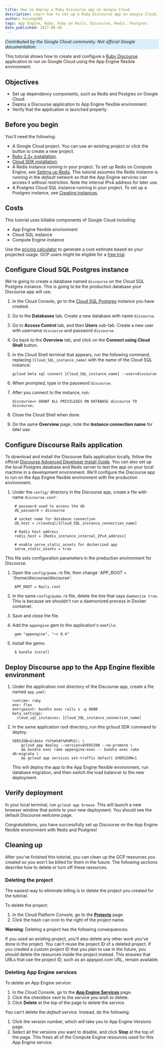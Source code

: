 ```yaml
---
title: How to deploy a Ruby Discourse app on Google Cloud
description: Learn how to set up a Ruby Discourse app on Google Cloud.
author: hxiong388
tags: App Engine, Ruby, Ruby on Rails, Discourse, Redis, Postgres
date_published: 2017-06-30
---
```


<p style="background-color:#D9EFFC;"><i>Contributed by the Google Cloud community. Not official Google documentation.</i></p>

This tutorial shows how to create and configure a [Ruby Discourse](http://www.discourse.org/) application
to run on Google Cloud using the App Engine flexible environment.

## Objectives

* Set up dependency components, such as Redis and Postgres on Google Cloud.
* Deploy a Discourse application to App Engine flexible environment.
* Verify that the application is launched properly.

## Before you begin

You'll need the following:

* A Google Cloud project. You can use an existing project or click the button to create a new project.
* [Ruby 2.3+ installation](https://www.ruby-lang.org/en/documentation/installation/).
* [Cloud SDK installation](https://cloud.google.com/sdk/downloads).
* A Redis instance running in your project. To set up Redis on Compute Engine, see [Setting up Redis](setting-up-redis.md). This tutorial assumes the Redis instance is running in the *default*
  network so that the App Engine services can access it without restriction. Note the internal IPv4 address for later use.
* A Postgres Cloud SQL instance running in your project. To set up a Postgres instance, see [Creating instances](https://cloud.google.com/sql/docs/postgres/create-instance).

## Costs

This tutorial uses billable components of Google Cloud including:

* App Engine flexible environment
* Cloud SQL instance
* Compute Engine instance

Use the [pricing calculator](https://cloud.google.com/products/calculator/)
to generate a cost estimate based on your projected usage. GCP users might be eligible for a
[free trial](https://cloud.google.com/free-trial).

## Configure Cloud SQL Postgres instance

We're going to create a database named `discourse` on the Cloud SQL Postgres instance. This is going to be the production
database your Discourse app will use.

1.  In the Cloud Console, go to the [Cloud SQL Postgres](https://console.cloud.google.com/sql/instances) instance you have
    created.

1.  Go to the **Databases** tab. Create a new database with name `discourse`.

1.  Go to **Access Control** tab, and then **Users** sub-tab. Create a new user with username `discourse` and
    password `discourse`.

1.  Go back to the **Overview** tab, and click on the **Connect using Cloud Shell** button.

1.  In the Cloud Shell terminal that appears, run the following command, replacing `[Cloud_SQL_instance_name]` with the 
    name of the Cloud SQL instance:

        gcloud beta sql connect [Cloud_SQL_instance_name] --user=discourse

1.  When prompted, type in the password `discourse`.

1.  After you connect to the instance, run:

        discourse=> GRANT ALL PRIVILEGES ON DATABASE discourse TO discourse;

1.  Close the Cloud Shell when done.

1.  On the same **Overview** page, note the **Instance connection name** for later use.

## Configure Discourse Rails application

To download and install the Discourse Rails application locally,
follow the official [Discourse Advanced Developer Install Guide](https://github.com/discourse/discourse/blob/master/docs/DEVELOPER-ADVANCED.md). You can
also set up the local Postgres database and Redis server to test the app on your local machine in a development environment.
We'll configure the Discourse app to run on the App Engine flexible environment with the production environment.

1. Under the `config/` directory in the Discourse app, create a file with name `discourse.conf`:

        # password used to access the db
        db_password = discourse

        # socket name for database connection
        db_host = /cloudsql/[Cloud_SQL_instance_connection_name]

        # Redis host address
        redis_host = [Redis_instance_internal_IPv4_address]

        # enable serve_static_assets for dockerized app
        serve_static_assets = true

  This file sets configuration parameters in the production environment for Discourse.

1. Open the `config/puma.rb` file, then change `APP_ROOT = '/home/discourse/discourse':

        APP_ROOT = Rails.root

1. In the same `config/puma.rb` file, delete the line that says `daemonize true`.
   This is because we shouldn't run a daemonized process in Docker container.

1. Save and close the file.

1. Add the `appengine` gem to the application's `Gemfile`:

        gem "appengine", "~> 0.4"

1. Install the gems:

        $ bundle install

## Deploy Discourse app to the App Engine flexible environment


1.  Under the application root directory of the Discourse app, create a file named `app.yaml`:

        runtime: ruby
        env: flex
        entrypoint: bundle exec rails s -p 8080
        beta_settings:
          cloud_sql_instances: [Cloud_SQL_instance_connection_name]

1.  In the same application root directory, run this gcloud SDK command to deploy:

        VERSION=$(date +%Y%m%dt%H%M%S); \
            gcloud app deploy --version=$VERSION --no-promote \
            && bundle exec rake appengine:exec -- bundle exec rake db:migrate \
            && gcloud app services set-traffic default $VERSION=1

    This will deploy the app to the App Engine flexible environment, run database migration, and then switch the load
    balancer to the new deployment.


## Verify deployment

In your local terminal, run `gcloud app browse`. This will launch a new browser window that points to your new deployment.
You should see the default Discourse welcome page.

Congratulations, you have successfully set up Discourse on the App Engine flexible environment with Redis and Postgres!

## Cleaning up

After you've finished this tutorial, you can clean up the GCP resources you created
so you won't be billed for them in the future. The following sections describe how to delete or turn off these
resources.

### Deleting the project

The easiest way to eliminate billing is to delete the project you created for the tutorial.

To delete the project:

1. In the Cloud Platform Console, go to the **[Projects](https://console.cloud.google.com/iam-admin/projects)** page.
1. Click the trash can icon to the right of the project name.

**Warning**: Deleting a project has the following consequences:

If you used an existing project, you'll also delete any other work you've done in the project.
You can't reuse the project ID of a deleted project. If you created a custom project ID that you plan to use in the future, you should delete the resources inside the project instead. This ensures that URLs that use the project ID, such as an appspot.com URL, remain available.

### Deleting App Engine services

To delete an App Engine service:

1. In the Cloud Console, go to the **[App Engine Services](https://console.cloud.google.com/appengine/services)** page.
1. Click the checkbox next to the service you wish to delete.
1. Click **Delete** at the top of the page to delete the service.

You can't delete the *default* service. Instead, do the following:

1. Click the version number, which will take you to App Engine Versions page.
1. Select all the versions you want to disable, and click **Stop** at the top of the page. This frees
   all of the Compute Engine resources used for this App Engine service.
